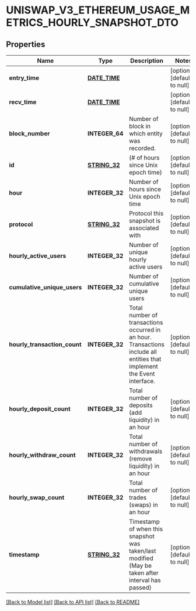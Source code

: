 # UNISWAP_V3_ETHEREUM_USAGE_METRICS_HOURLY_SNAPSHOT_DTO

## Properties
Name | Type | Description | Notes
------------ | ------------- | ------------- | -------------
**entry_time** | [**DATE_TIME**](DATE_TIME.md) |  | [optional] [default to null]
**recv_time** | [**DATE_TIME**](DATE_TIME.md) |  | [optional] [default to null]
**block_number** | **INTEGER_64** | Number of block in which entity was recorded. | [optional] [default to null]
**id** | [**STRING_32**](STRING_32.md) | (# of hours since Unix epoch time) | [optional] [default to null]
**hour** | **INTEGER_32** | Number of hours since Unix epoch time | [optional] [default to null]
**protocol** | [**STRING_32**](STRING_32.md) | Protocol this snapshot is associated with | [optional] [default to null]
**hourly_active_users** | **INTEGER_32** | Number of unique hourly active users | [optional] [default to null]
**cumulative_unique_users** | **INTEGER_32** | Number of cumulative unique users | [optional] [default to null]
**hourly_transaction_count** | **INTEGER_32** | Total number of transactions occurred in an hour. Transactions include all entities that implement the Event interface. | [optional] [default to null]
**hourly_deposit_count** | **INTEGER_32** | Total number of deposits (add liquidity) in an hour | [optional] [default to null]
**hourly_withdraw_count** | **INTEGER_32** | Total number of withdrawals (remove liquidity) in an hour | [optional] [default to null]
**hourly_swap_count** | **INTEGER_32** | Total number of trades (swaps) in an hour | [optional] [default to null]
**timestamp** | [**STRING_32**](STRING_32.md) | Timestamp of when this snapshot was taken/last modified (May be taken after interval has passed) | [optional] [default to null]

[[Back to Model list]](../README.md#documentation-for-models) [[Back to API list]](../README.md#documentation-for-api-endpoints) [[Back to README]](../README.md)


